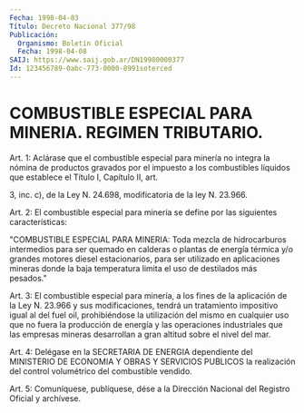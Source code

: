 ```yaml
---
Fecha: 1998-04-03
Título: Decreto Nacional 377/98
Publicación:
  Organismo: Boletín Oficial
  Fecha: 1998-04-08
SAIJ: https://www.saij.gob.ar/DN19980000377
Id: 123456789-0abc-773-0000-8991soterced
---
```

# COMBUSTIBLE ESPECIAL PARA MINERIA. REGIMEN TRIBUTARIO.

<a id="1"></a>
Art. 1: Aclárase que el combustible especial para minería no integra la nómina  de  productos  gravados  por  el  impuesto a los combustibles líquidos que establece el Título I, Capítulo  II, art.

3,  inc.  c), de la Ley N. 24.698, modificatoria de la ley N. 23.966.

<a id="2"></a>
Art. 2: El combustible  especial  para  minería  se define por las siguientes características:

"COMBUSTIBLE  ESPECIAL  PARA MINERIA: Toda mezcla de  hidrocarburos intermedios para ser quemado  en  calderas  o  plantas  de  energía térmica    y/o  grandes  motores  diesel  estacionarios,  para  ser utilizado en  aplicaciones mineras donde la baja temperatura limita el uso de destilados más pesados."

<a id="3"></a>
Art. 3: El combustible  especial  para  minería, a los fines de la aplicación  de la  Ley N. 23.966 y sus modificaciones,  tendrá  un tratamiento impositivo igual  al  del  fuel  oil,  prohibiéndose la utilización del mismo en cualquier uso que no fuera  la  producción de energía y las operaciones industriales que las empresas  mineras desarrollan a gran altitud sobre el nivel del mar.

<a id="4"></a>
Art.  4:  Delégase  en  la  SECRETARIA DE ENERGIA dependiente del MINISTERIO DE ECONOMIA Y OBRAS  Y SERVICIOS PUBLICOS la realización del control volumétrico del combustible vendido.

<a id="5"></a>
Art. 5: Comuníquese, publíquese,  dése a la Dirección Nacional del Registro Oficial y archívese.